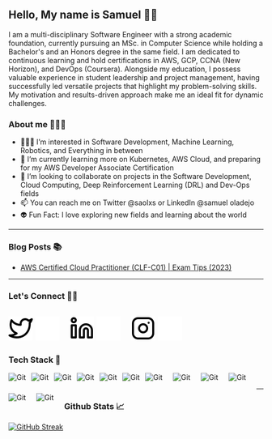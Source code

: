 ## Hello, My name is Samuel 👋🏾
I am a multi-disciplinary Software Engineer with a strong academic foundation, currently pursuing an MSc. in Computer Science while holding a Bachelor's and an Honors degree in the same field. I am dedicated to continuous learning and hold certifications in AWS, GCP, CCNA (New Horizon), and DevOps (Coursera). Alongside my education, I possess valuable experience in student leadership and project management, having successfully led versatile projects that highlight my problem-solving skills. My motivation and results-driven approach make me an ideal fit for dynamic challenges.

### About me 🙎🏾‍♂️
- 👨🏾‍💻 I’m interested in Software Development, Machine Learning, Robotics, and Everything in between
- 📝 I’m currently learning more on Kubernetes, AWS Cloud, and preparing for my AWS Developer Associate Certification
- 👀 I’m looking to collaborate on projects in the Software Development, Cloud Computing, Deep Reinforcement Learning (DRL) and Dev-Ops fields
- 📫 You can reach me on Twitter @saolxs or LinkedIn @samuel oladejo
- 👽 Fun Fact: I love exploring new fields and learning about the world
---

### Blog Posts 📚
<!-- BLOG-POST-LIST:START -->
- [AWS Certified Cloud Practitioner (CLF-C01) | Exam Tips (2023)]([https://blog.thabeloramabulana.com/what-is-cloud](https://medium.com/@samuel-oladejo/aws-certified-cloud-practitioner-clf-c01-exam-tips-723b2e3a4cac))
<!-- BLOG-POST-LIST:END-->

---

### Let's Connect 🤙🏾
<!-- Edit this to include your website
[![website](./img/globe-light.svg)](https://www.thabeloramabulana.com#gh-light-mode-only)
[![website](./img/globe-dark.svg)](https://www.thabeloramabulana.com#gh-dark-mode-only)
&nbsp;&nbsp; -->
[![website](./img/twitter-light.svg)](https://twitter.com/saolxs/#gh-light-mode-only)
[![website](./img/twitter-dark.svg)](https://twitter.com/saolxs/#gh-dark-mode-only)
&nbsp;&nbsp;
[![website](./img/linkedin-light.svg)](https://www.linkedin.com/in/saol/#gh-light-mode-only)
[![website](./img/linkedin-dark.svg)](https://www.linkedin.com/in/saol/#gh-dark-mode-only)
&nbsp;&nbsp;
[![website](./img/instagram-light.svg)](https://www.instagram.com/saolxs/#gh-light-mode-only)
[![website](./img/instagram-dark.svg)](https://www.instagram.com/saolxs/#gh-dark-mode-only)
---

### Tech Stack 🚨
<!-- For more icons please follow  https://devicon.dev/ and  https://github.com/MikeCodesDotNET/ColoredBadges -->

<img align="left" alt="Git" width="35px" style="padding-right:10px;" src="https://cdn.jsdelivr.net/gh/devicons/devicon/icons/github/github-original.svg" />
<img align="left" alt="Git" width="35px" style="padding-right:10px;" src="https://cdn.jsdelivr.net/gh/devicons/devicon/icons/vscode/vscode-original.svg" />
<img align="left" alt="Git" width="35px" style="padding-right:10px;" src="https://cdn.jsdelivr.net/gh/devicons/devicon/icons/git/git-original.svg" />
<img align="left" alt="Git" width="35px" style="padding-right:10px;" src="https://cdn.jsdelivr.net/gh/devicons/devicon/icons/python/python-original.svg" />
<img align="left" alt="Git" width="35px" style="padding-right:10px;" src="https://cdn.jsdelivr.net/gh/devicons/devicon/icons/bash/bash-original.svg" />
<img align="left" alt="Git" width="35px" style="padding-right:10px;" src="https://cdn.jsdelivr.net/gh/devicons/devicon/icons/typescript/typescript-original.svg" />        
<img align="left" alt="Git" width="45px" height=40 style="padding-right:10px;" 
src="https://cdn.jsdelivr.net/gh/devicons/devicon/icons/postgresql/postgresql-original-wordmark.svg" />
<img align="left" alt="Git" width="45px" height=40 style="padding-right:10px;" src="https://cdn.jsdelivr.net/gh/devicons/devicon/icons/nodejs/nodejs-original-wordmark.svg" />
<img align="left" alt="Git" width="45px" height=40 style="padding-right:10px;" src="https://cdn.jsdelivr.net/gh/devicons/devicon/icons/react/react-original-wordmark.svg" />
<img align="left" alt="Git" width="45px" height=40 style="padding-right:10px;" src="https://cdn.jsdelivr.net/gh/devicons/devicon/icons/figma/figma-original.svg" />     
<img align="left" alt="Git" width="45px" height=40 style="padding-right:10px;" src="https://cdn.worldvectorlogo.com/logos/aws-2.svg" />
<img align="left" alt="Git" width="45px" height=40 style="padding-right:10px;" src="https://cdn.jsdelivr.net/gh/devicons/devicon/icons/googlecloud/googlecloud-original-wordmark.svg" />

<br>

---

### Github Stats 📈

[![GitHub Streak](https://streak-stats.demolab.com?user=saolxs&theme=gruvbox&hide_border=true)](https://git.io/streak-stats)



<!---
saolxs/saolxs is a ✨ special ✨ repository because its `README.md` (this file) appears on your GitHub profile.
You can click the Preview link to take a look at your changes.
--->
